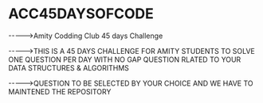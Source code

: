 # ACC45DAYSOFCODE
----->Amity Codding Club 45 days Challenge




----->THIS IS A 45 DAYS CHALLENGE FOR AMITY STUDENTS TO SOLVE ONE QUESTION PER DAY WITH NO GAP QUESTION RLATED TO YOUR DATA STRUCTURES & ALGORITHMS 






----->QUESTION TO BE SELECTED BY YOUR CHOICE AND WE HAVE TO MAINTENED THE REPOSITORY
